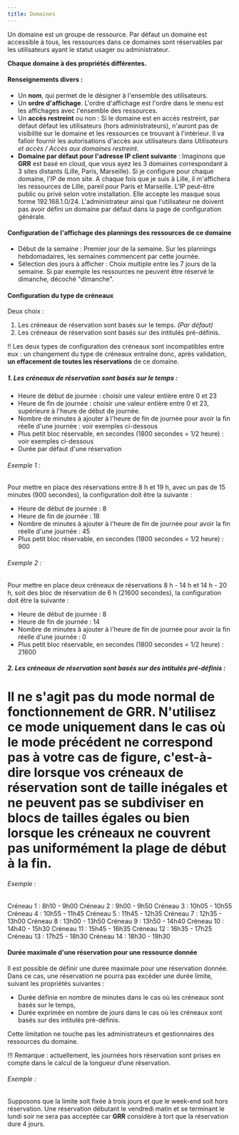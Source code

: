 ```yaml
---
title: Domaines
---
```


Un domaine est un groupe de ressource. Par défaut un domaine est accessible à tous, les ressources dans ce domaines sont réservables par les utilisateurs ayant le statut usager ou administrateur.

**Chaque domaine à des propriétés différentes.**

#### Renseignements divers :
* Un **nom**, qui permet de le désigner à l'ensemble des utilisateurs.
* Un **ordre d'affichage**. L'ordre d'affichage est l'ordre dans le menu est les affichages avec l'ensemble des ressources.
* Un **accès restreint** ou non : Si le domaine est en accès restreint, par défaut défaut les utilisateurs (hors administrateurs), n'auront pas de visibilité sur le domaine et les ressources ce trouvant à l'intérieur. Il va falloir fournir les autorisations d'accès aux utilisateurs dans _Utilisateurs et accès / Accès aux domaines restreint_.
* **Domaine par défaut pour l'adresse IP client suivante** : Imaginons que **GRR** est basé en cloud, que vous ayez les 3 domaines correspondant à 3 sites distants (Lille, Paris, Marseille). Si je configure pour chaque domaine, l'IP de mon site. A chaque fois que je suis à Lille, il m'affichera les ressources de Lille, pareil pour Paris et Marseille. L'IP peut-être public ou privé selon votre installation. Elle accepte les masque sous forme 192.168.1.0/24. L'administrateur ainsi que l'utilisateur ne doivent pas avoir défini un domaine par défaut dans la page de configuration générale.

#### Configuration de l'affichage des plannings des ressources de ce domaine
* Début de la semaine : Premier jour de la semaine. Sur les plannings hebdomadaires, les semaines commencent par cette journée.
* Sélection des jours à afficher : Choix multiple entre les 7 jours de la semaine. Si par exemple les ressources ne peuvent être réservé le dimanche, décoché "dimanche".

#### Configuration du type de créneaux

Deux choix :
1. Les créneaux de réservation sont basés sur le temps. _(Par défaut)_
2. Les créneaux de réservation sont basés sur des intitulés pré-définis.

!! Les deux types de configuration des créneaux sont incompatibles entre eux : un changement du type de créneaux entraîne donc, après validation, **un effacement de toutes les réservations** de ce domaine.

##### 1. Les créneaux de réservation sont basés sur le temps :

* Heure de début de journée : choisir une valeur entière entre 0 et 23
* Heure de fin de journée : choisir une valeur entière entre 0 et 23, supérieure à l'heure de début de journée.
* Nombre de minutes à ajouter à l'heure de fin de journée pour avoir la fin réelle d'une journée : voir exemples ci-dessous
* Plus petit bloc réservable, en secondes (1800 secondes = 1/2 heure) : voir exemples ci-dessous
* Durée par défaut d'une réservation

###### Exemple 1 :
Pour mettre en place des réservations entre 8 h et 19 h, avec un pas de 15 minutes (900 secondes), la configuration doit être la suivante :

* Heure de début de journée : 8
* Heure de fin de journée : 18
* Nombre de minutes à ajouter à l'heure de fin de journée pour avoir la fin réelle d'une journée : 45
* Plus petit bloc réservable, en secondes (1800 secondes = 1/2 heure) : 900

###### Exemple 2 :
Pour mettre en place deux créneaux de réservations 8 h - 14 h et 14 h - 20 h, soit des bloc de réservation de 6 h (21600 secondes), la configuration doit être la suivante :

* Heure de début de journée : 8
* Heure de fin de journée : 14
* Nombre de minutes à ajouter à l'heure de fin de journée pour avoir la fin réelle d'une journée : 0
* Plus petit bloc réservable, en secondes (1800 secondes = 1/2 heure) : 21600

##### 2. Les créneaux de réservation sont basés sur des intitulés pré-définis :

Il ne s'agit pas du mode normal de fonctionnement de **GRR**. N'utilisez ce mode uniquement dans le cas où le mode précédent ne correspond pas à votre cas de figure, c'est-à-dire lorsque vos créneaux de réservation sont de taille inégales et ne peuvent pas se subdiviser en blocs de tailles égales ou bien lorsque les créneaux ne couvrent pas uniformément la plage de début à la fin.
===
###### Exemple :
Créneau 1 : 8h10 - 9h00
Créneau 2 : 9h00 - 9h50
Créneau 3 : 10h05 - 10h55
Créneau 4 : 10h55 - 11h45
Créneau 5 : 11h45 - 12h35
Créneau 7 : 12h35 - 13h00
Créneau 8 : 13h00 - 13h50
Créneau 9 : 13h50 - 14h40
Créneau 10 : 14h40 - 15h30
Créneau 11 : 15h45 - 16h35
Créneau 12 : 16h35 - 17h25
Créneau 13 : 17h25 - 18h30
Créneau 14 : 18h30 - 19h30

#### Durée maximale d'une réservation pour une ressource donnée
Il est possible de définir une durée maximale pour une réservation donnée. Dans ce cas, une réservation ne pourra pas excéder une durée limite, suivant les propriétés suivantes :
* Durée définie en nombre de minutes dans le cas où les créneaux sont basés sur le temps,
* Durée exprimée en nombre de jours dans le cas où les créneaux sont basés sur des intitulés pré-définis. 

Cette limitation ne touche pas les administrateurs et gestionnaires des ressources du domaine.

!!! Remarque : actuellement, les journées hors réservation sont prises en compte dans le calcul de la longueur d’une réservation.

###### Exemple :
Supposons que la limite soit fixée à trois jours et que le week-end soit hors réservation. Une réservation débutant le vendredi matin et se terminant le lundi soir ne sera pas acceptée car **GRR** considère à tort que la réservation dure 4 jours.